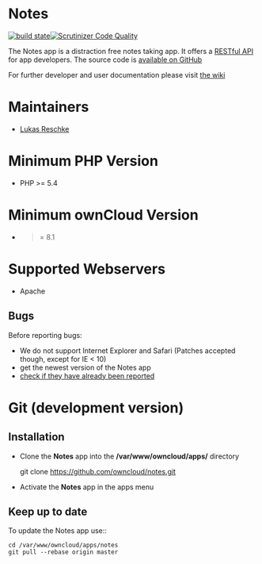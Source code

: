 # Notes

[![build state](https://travis-ci.org/owncloud/notes.png)](https://travis-ci.org/owncloud/notes)[![Scrutinizer Code Quality](https://scrutinizer-ci.com/g/owncloud/notes/badges/quality-score.png?b=master)](https://scrutinizer-ci.com/g/owncloud/notes/?branch=master)

The Notes app is a distraction free notes taking app. It offers a [RESTful API](https://github.com/owncloud/notes/wiki/API-0.2) for app developers. The source code is [available on GitHub](https://github.com/owncloud/notes)

For further developer and user documentation please visit [the wiki](https://github.com/owncloud/notes/wiki)

# Maintainers
- [Lukas Reschke](https://github.com/LukasReschke)

# Minimum PHP Version
* PHP >= 5.4

# Minimum ownCloud Version
* >= 8.1

# Supported Webservers
* Apache


Bugs
----
Before reporting bugs:

* We do not support Internet Explorer and Safari (Patches accepted though, except for IE < 10)
* get the newest version of the Notes app
* [check if they have already been reported](https://github.com/owncloud/notes/issues?state=open)


# Git (development version)

## Installation

* Clone the **Notes** app into the **/var/www/owncloud/apps/** directory

    git clone https://github.com/owncloud/notes.git

* Activate the **Notes** app in the apps menu


## Keep up to date

To update the Notes app use::

    cd /var/www/owncloud/apps/notes
    git pull --rebase origin master
